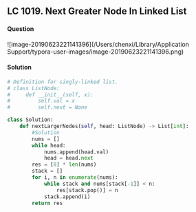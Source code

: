 ## LC 1019. Next Greater Node In Linked List

#### Question

![image-20190623221141396](/Users/chenxi/Library/Application Support/typora-user-images/image-20190623221141396.png)



#### Solution

```python
# Definition for singly-linked list.
# class ListNode:
#     def __init__(self, x):
#         self.val = x
#         self.next = None

class Solution:
    def nextLargerNodes(self, head: ListNode) -> List[int]:
        #Solution
        nums = []
        while head:
            nums.append(head.val)
            head = head.next
        res = [0] * len(nums)
        stack = []
        for i, n in enumerate(nums):
            while stack and nums[stack[-1]] < n:
                res[stack.pop()] = n
            stack.append(i)
        return res
```

